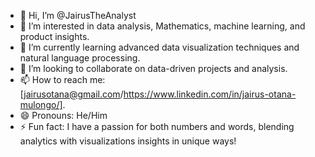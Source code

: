 - 👋 Hi, I’m @JairusTheAnalyst
- 👀 I’m interested in data analysis, Mathematics, machine learning, and product insights.
- 🌱 I’m currently learning advanced data visualization techniques and natural language processing.
- 💞️ I’m looking to collaborate on data-driven projects and  analysis.
- 📫 How to reach me: [jairusotana@gmail.com/https://www.linkedin.com/in/jairus-otana-mulongo/].
- 😄 Pronouns: He/Him
- ⚡ Fun fact: I have a passion for both numbers and words, blending analytics with visualizations insights in unique ways!

